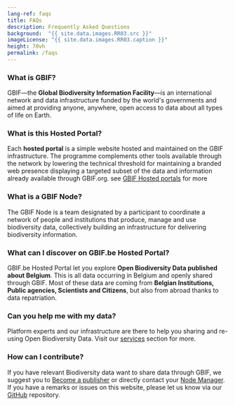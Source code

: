 ```yaml
---
lang-ref: faqs
title: FAQs
description: Frequently Asked Questions
background:  "{{ site.data.images.RR03.src }}"
imageLicense: "{{ site.data.images.RR03.caption }}"
height: 70vh
permalink: /faqs
---
```


### What is GBIF?

GBIF—the **Global Biodiversity Information Facility**—is an international network and data infrastructure funded by the world's governments and aimed at providing anyone, anywhere, open access to data about all types of life on Earth.

### What is this Hosted Portal?

Each **hosted portal** is a simple website hosted and maintained on the GBIF infrastructure. The programme complements other tools available through the network by lowering the technical threshold for maintaining a branded web presence displaying a targeted subset of the data and information already available through GBIF.org. see [GBIF Hosted portals](https://www.gbif.org/hosted-portals) for more

### What is a GBIF Node?

The GBIF Node is a team designated by a participant to coordinate a network of people and institutions that produce, manage and use biodiversity data, collectively building an infrastructure for delivering biodiversity information.

### What can I discover on GBIF.be Hosted Portal?

GBIF.be Hosted Portal let you explore **Open Biodiversity Data published about Belgium**. This is all data occurring in Belgium and openly shared through GBIF.
Most of these data are coming from **Belgian Institutions, Public agencies, Scientists and Citizens**, but also from abroad thanks to data repatriation.

### Can you help me with my data?

Platform experts and our infrastructure are there to help you sharing and re-using Open Biodiversity Data. Visit our [services](/services) section for more.

### How can I contribute?

If you have relevant Biodiversity data want to share data through GBIF, we suggest you to [Become a publisher](https://www.gbif.org/become-a-publisher) or directly contact your [Node Manager](mailto:gbif@biodiversity.be).
If you have a remarks or issues on this website, please let us know via our [GitHub](https://github.com/gbif/hp-gbif-be) repository.
